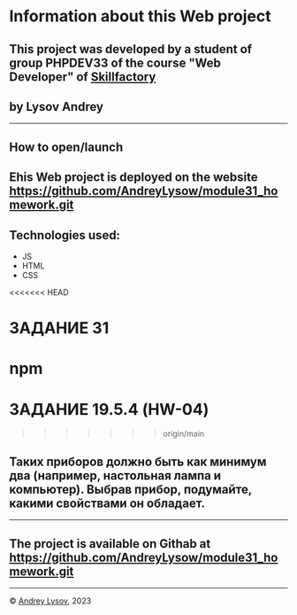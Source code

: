 
# Information about this Web project
## This project  was developed by a student of group PHPDEV33 of the course "Web Developer" of [Skillfactory](www.skillfactory.ru)
## by Lysov Andrey
---
## How to open/launch
## Еhis Web project is deployed on the website https://github.com/AndreyLysow/module31_homework.git
## Technologies used:
* JS
* HTML
* CSS

<<<<<<< HEAD
# ЗАДАНИЕ 31

npm 
=======
# ЗАДАНИЕ 19.5.4 (HW-04)


>>>>>>> origin/main

## Таких приборов должно быть как минимум два (например, настольная лампа и компьютер). Выбрав прибор, подумайте, какими свойствами он обладает.



---
## The project is available on Githab at https://github.com/AndreyLysow/module31_homework.git
---


© [Andrey Lysov](https://github.com/AndreyLysow), 2023
